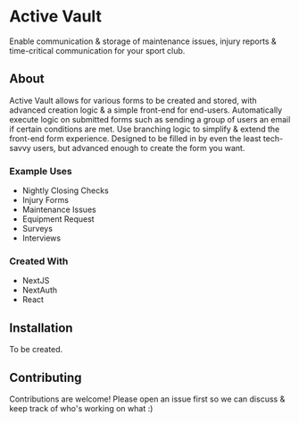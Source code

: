 # Active Vault
Enable communication &amp; storage of maintenance issues, injury reports &amp; time-critical communication for your sport club.

## About
Active Vault allows for various forms to be created and stored, with advanced creation logic & a simple front-end for end-users. Automatically execute logic on submitted forms such as sending a group of users an email if certain conditions are met. Use branching logic to simplify & extend the front-end form experience. Designed to be filled in by even the least tech-savvy users, but advanced enough to create the form you want.

### Example Uses
- Nightly Closing Checks
- Injury Forms
- Maintenance Issues
- Equipment Request
- Surveys
- Interviews

### Created With
- NextJS
- NextAuth
- React

## Installation
To be created.

## Contributing
Contributions are welcome! Please open an issue first so we can discuss & keep track of who's working on what :)
